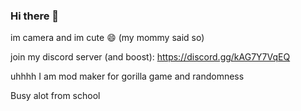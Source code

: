 ### Hi there 👋

im camera and im cute 😄 (my mommy said so)

join my discord server (and boost): https://discord.gg/kAG7Y7VqEQ

uhhhh I am mod maker for gorilla game and randomness

Busy alot from school
